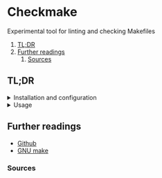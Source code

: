 # Checkmake

Experimental tool for linting and checking Makefiles

1. [TL;DR](#tldr)
1. [Further readings](#further-readings)
   1. [Sources](#sources)

## TL;DR

<details>
  <summary>Installation and configuration</summary>

```sh
go install 'github.com/mrtazz/checkmake/cmd/checkmake@latest'
```

</details>

<details>
  <summary>Usage</summary>

```sh
checkmake 'Makefile'
go run 'github.com/mrtazz/checkmake/cmd/checkmake@latest' 'Makefile'
```

</details>

## Further readings

- [Github]
- [GNU make][make]

### Sources

<!--
  Reference
  ═╬═Time══
  -->

<!-- In-article sections -->
<!-- Knowledge base -->
[make]: gnu%20userland/make.md

<!-- Files -->
<!-- Upstream -->
[github]: https://github.com/mrtazz/checkmake

<!-- Others -->
